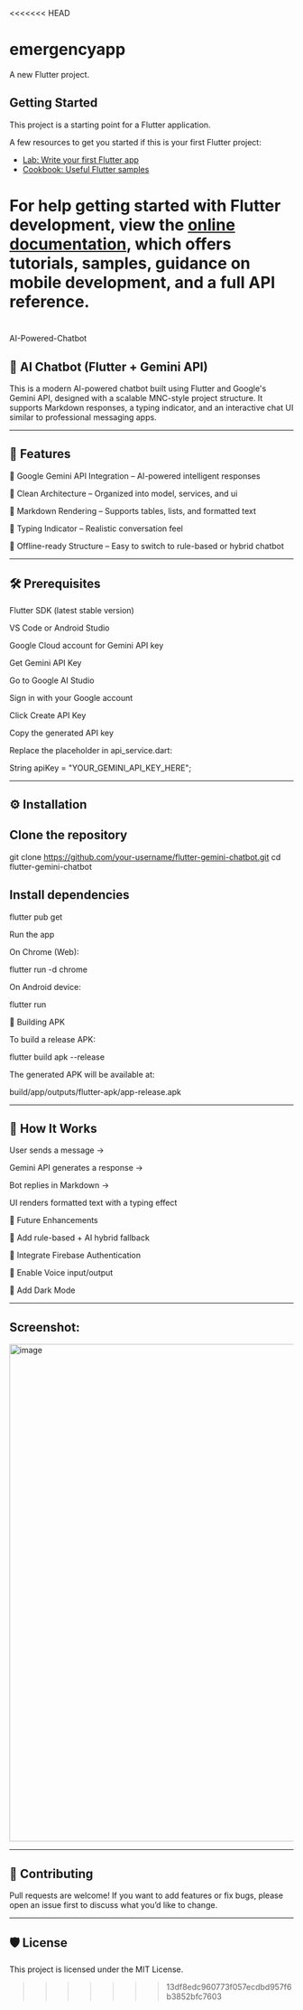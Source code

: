 <<<<<<< HEAD
# emergencyapp

A new Flutter project.

## Getting Started

This project is a starting point for a Flutter application.

A few resources to get you started if this is your first Flutter project:

- [Lab: Write your first Flutter app](https://docs.flutter.dev/get-started/codelab)
- [Cookbook: Useful Flutter samples](https://docs.flutter.dev/cookbook)

For help getting started with Flutter development, view the
[online documentation](https://docs.flutter.dev/), which offers tutorials,
samples, guidance on mobile development, and a full API reference.
=======

# 

AI-Powered-Chatbot

🤖 AI Chatbot (Flutter + Gemini API)
-
This is a modern AI-powered chatbot built using Flutter and Google's Gemini API, designed with a scalable MNC-style project structure.
It supports Markdown responses, a typing indicator, and an interactive chat UI similar to professional messaging apps.

--------
🚀 Features
-
🔹 Google Gemini API Integration – AI-powered intelligent responses

🔹 Clean Architecture – Organized into model, services, and ui

🔹 Markdown Rendering – Supports tables, lists, and formatted text

🔹 Typing Indicator – Realistic conversation feel

🔹 Offline-ready Structure – Easy to switch to rule-based or hybrid chatbot

----------------
 
🛠️ Prerequisites
-

Flutter SDK (latest stable version)

VS Code or Android Studio

Google Cloud account for Gemini API key

 Get Gemini API Key

Go to Google AI Studio

Sign in with your Google account

Click Create API Key

Copy the generated API key

Replace the placeholder in api_service.dart:


String apiKey = "YOUR_GEMINI_API_KEY_HERE";

--------
⚙️ Installation
-

Clone the repository
-
git clone https://github.com/your-username/flutter-gemini-chatbot.git
cd flutter-gemini-chatbot


Install dependencies
-
flutter pub get

Run the app

On Chrome (Web):


flutter run -d chrome

On Android device:


flutter run

📱 Building APK

To build a release APK:


flutter build apk --release

The generated APK will be available at:


build/app/outputs/flutter-apk/app-release.apk

---
🧩 How It Works
-
User sends a message →

Gemini API generates a response →

Bot replies in Markdown →

UI renders formatted text with a typing effect


📌 Future Enhancements

🔹 Add rule-based + AI hybrid fallback

🔹 Integrate Firebase Authentication

🔹 Enable Voice input/output

🔹 Add Dark Mode

---
Screenshot:
-
<img width="679" height="881" alt="image" src="https://github.com/user-attachments/assets/69a00f87-1917-4dc6-8f39-6880689d3d6b" />

---
🤝 Contributing
-
Pull requests are welcome! If you want to add features or fix bugs, please open an issue first to discuss what you’d like to change.

---
🛡️ License
-
This project is licensed under the MIT License.

>>>>>>> 13df8edc960773f057ecdbd957f6b3852bfc7603
